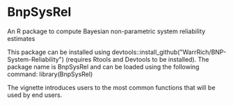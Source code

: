 # BnpSysRel
An R package to compute Bayesian non-parametric system reliability estimates

This package can be installed using devtools::install_github("WarrRich/BNP-System-Reliability") (requires Rtools and Devtools to be installed).
The package name is BnpSysRel and can be loaded using the following command: library(BnpSysRel)

The vignette introduces users to the most common functions that will be used by end users.